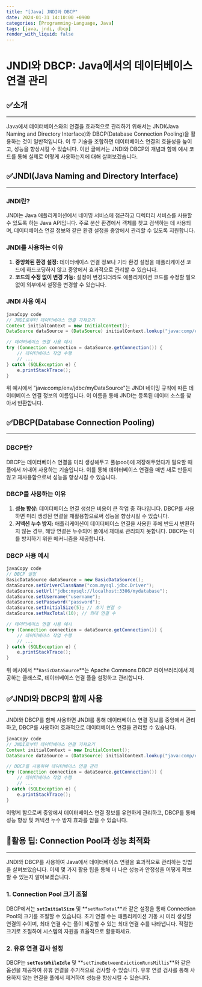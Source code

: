 ```yaml
---
title: "[Java] JNDI와 DBCP"
date: 2024-01-31 14:10:00 +0900
categories: [Programming-Language, Java]
tags: [java, jndi, dbcp]
render_with_liquid: false
---
```


# **JNDI와 DBCP: Java에서의 데이터베이스 연결 관리**

## ✅**소개**

---

Java에서 데이터베이스와의 연결을 효과적으로 관리하기 위해서는 JNDI(Java Naming and Directory Interface)와 DBCP(Database Connection Pooling)을 활용하는 것이 일반적입니다. 이 두 기술을 조합하면 데이터베이스 연결의 효율성을 높이고, 성능을 향상시킬 수 있습니다. 이번 글에서는 JNDI와 DBCP의 개념과 함께 예시 코드를 통해 실제로 어떻게 사용하는지에 대해 살펴보겠습니다.

## ✅**JNDI(Java Naming and Directory Interface)**

---

### **JNDI란?**

JNDI는 Java 애플리케이션에서 네이밍 서비스에 접근하고 디렉터리 서비스를 사용할 수 있도록 하는 Java API입니다. 주로 분산 환경에서 객체를 찾고 검색하는 데 사용되며, 데이터베이스 연결 정보와 같은 환경 설정을 중앙에서 관리할 수 있도록 지원합니다.

### **JNDI를 사용하는 이유**

1. **중앙화된 환경 설정:** 데이터베이스 연결 정보나 기타 환경 설정을 애플리케이션 코드에 하드코딩하지 않고 중앙에서 효과적으로 관리할 수 있습니다.
2. **코드의 수정 없이 변경 가능:** 설정이 변경되더라도 애플리케이션 코드를 수정할 필요 없이 외부에서 설정을 변경할 수 있습니다.

### **JNDI 사용 예시**

```java
javaCopy code
// JNDI로부터 데이터베이스 연결 가져오기
Context initialContext = new InitialContext();
DataSource dataSource = (DataSource) initialContext.lookup("java:comp/env/jdbc/myDataSource");

// 데이터베이스 연결 사용 예시
try (Connection connection = dataSource.getConnection()) {
    // 데이터베이스 작업 수행
    // ...
} catch (SQLException e) {
    e.printStackTrace();
}

```

위 예시에서 "java:comp/env/jdbc/myDataSource"는 JNDI 네이밍 규칙에 따른 데이터베이스 연결 정보의 이름입니다. 이 이름을 통해 JNDI는 등록된 데이터 소스를 찾아서 반환합니다.

## ✅**DBCP(Database Connection Pooling)**

---

### **DBCP란?**

DBCP는 데이터베이스 연결을 미리 생성해두고 풀(pool)에 저장해두었다가 필요할 때 풀에서 꺼내어 사용하는 기술입니다. 이를 통해 데이터베이스 연결을 매번 새로 만들지 않고 재사용함으로써 성능을 향상시킬 수 있습니다.

### **DBCP를 사용하는 이유**

1. **성능 향상:** 데이터베이스 연결 생성은 비용이 큰 작업 중 하나입니다. DBCP를 사용하면 미리 생성된 연결을 재활용함으로써 성능을 향상시킬 수 있습니다.
2. **커넥션 누수 방지:** 애플리케이션이 데이터베이스 연결을 사용한 후에 반드시 반환하지 않는 경우, 해당 연결은 누수되어 풀에서 제대로 관리되지 못합니다. DBCP는 이를 방지하기 위한 메커니즘을 제공합니다.

### **DBCP 사용 예시**

```java
javaCopy code
// DBCP 설정
BasicDataSource dataSource = new BasicDataSource();
dataSource.setDriverClassName("com.mysql.jdbc.Driver");
dataSource.setUrl("jdbc:mysql://localhost:3306/mydatabase");
dataSource.setUsername("username");
dataSource.setPassword("password");
dataSource.setInitialSize(5); // 초기 연결 수
dataSource.setMaxTotal(10); // 최대 연결 수

// 데이터베이스 연결 사용 예시
try (Connection connection = dataSource.getConnection()) {
    // 데이터베이스 작업 수행
    // ...
} catch (SQLException e) {
    e.printStackTrace();
}

```

위 예시에서 **`BasicDataSource`**는 Apache Commons DBCP 라이브러리에서 제공하는 클래스로, 데이터베이스 연결 풀을 설정하고 관리합니다.

## ✅**JNDI와 DBCP의 함께 사용**

---

JNDI와 DBCP를 함께 사용하면 JNDI를 통해 데이터베이스 연결 정보를 중앙에서 관리하고, DBCP를 사용하여 효과적으로 데이터베이스 연결을 관리할 수 있습니다.

```java
javaCopy code
// JNDI로부터 데이터베이스 연결 가져오기
Context initialContext = new InitialContext();
DataSource dataSource = (DataSource) initialContext.lookup("java:comp/env/jdbc/myDataSource");

// DBCP를 사용하여 데이터베이스 연결 관리
try (Connection connection = dataSource.getConnection()) {
    // 데이터베이스 작업 수행
    // ...
} catch (SQLException e) {
    e.printStackTrace();
}

```

이렇게 함으로써 중앙에서 데이터베이스 연결 정보를 유연하게 관리하고, DBCP를 통해 성능 향상 및 커넥션 누수 방지 효과를 얻을 수 있습니다.

## 📌**활용 팁: Connection Pool과 성능 최적화**

---

JNDI와 DBCP를 사용하여 Java에서 데이터베이스 연결을 효과적으로 관리하는 방법을 살펴보았습니다. 이제 몇 가지 활용 팁을 통해 더 나은 성능과 안정성을 어떻게 확보할 수 있는지 알아보겠습니다.

### **1. Connection Pool 크기 조절**

DBCP에서는 **`setInitialSize`** 및 **`setMaxTotal`**과 같은 설정을 통해 Connection Pool의 크기를 조절할 수 있습니다. 초기 연결 수는 애플리케이션 기동 시 미리 생성할 연결의 수이며, 최대 연결 수는 풀이 제공할 수 있는 최대 연결 수를 나타냅니다. 적절한 크기로 조절하여 시스템의 자원을 효율적으로 활용하세요.

### **2. 유휴 연결 검사 설정**

DBCP는 **`setTestWhileIdle`** 및 **`setTimeBetweenEvictionRunsMillis`**와 같은 옵션을 제공하여 유휴 연결을 주기적으로 검사할 수 있습니다. 유휴 연결 검사를 통해 사용하지 않는 연결을 풀에서 제거하여 성능을 향상시킬 수 있습니다.